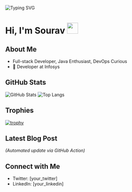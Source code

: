 ![Typing SVG](https://readme-typing-svg.herokuapp.com?font=Fira+Code&weight=700&size=40&pause=1000&color=F70000&center=true&vCenter=true&width=700&lines=Hi%2C+I'm+Sourav+%F0%9F%91%8B;Welcome+to+my+GitHub+profile!)

# Hi, I'm Sourav <img src="https://media.giphy.com/media/hvRJCLFzcasrR4ia7z/giphy.gif" width="35">
##  About Me
- Full-stack Developer, Java Enthusiast, DevOps Curious
- 🚀 Developer at Infosys

##  GitHub Stats
![GitHub Stats](https://github-readme-stats.vercel.app/api?username=sourav052&show_icons=true&theme=radical)
![Top Langs](https://github-readme-stats.vercel.app/api/top-langs/?username=sourav052&layout=compact)

##  Trophies
[![trophy](https://github-profile-trophy.vercel.app/?username=sourav052&theme=onedark)](https://github.com/sourav052/github-profile-trophy)

##  Latest Blog Post
*(Automated update via GitHub Action)*

##  Connect with Me
- Twitter: [your_twitter]
- LinkedIn: [your_linkedin]
